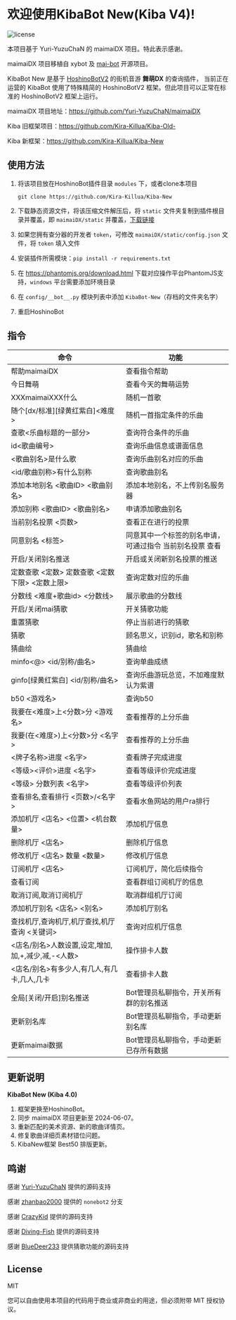 # 欢迎使用KibaBot New(Kiba V4)!

<img src="https://img.shields.io/github/license/Kira-Killua/Kiba-New" alt="license">

本项目基于 Yuri-YuzuChaN 的 maimaiDX 项目。特此表示感谢。

maimaiDX 项目移植自 xybot 及 [mai-bot](https://github.com/Diving-Fish/mai-bot) 开源项目。

KibaBot New 是基于 [HoshinoBotV2](https://github.com/Ice-Cirno/HoshinoBot) 的街机音游 **舞萌DX** 的查询插件，
当前正在运营的 KibaBot 使用了特殊精简的 HoshinoBotV2 框架。但此项目可以正常在标准的 HoshinoBotV2 框架上运行。

maimaiDX 项目地址：https://github.com/Yuri-YuzuChaN/maimaiDX

Kiba 旧框架项目：https://github.com/Kira-Killua/Kiba-Old-

Kiba 新框架：https://github.com/Kira-Killua/Kiba-New


## 使用方法

1. 将该项目放在HoshinoBot插件目录 `modules` 下，或者clone本项目
   
    ``` git
    git clone https://github.com/Kira-Killua/Kiba-New
    ```
    
2. 下载静态资源文件，将该压缩文件解压后，将 `static` 文件夹复制到插件根目录并覆盖，即 `maimaiDX/static` 并覆盖，[下载链接](https://share.yuzuchan.moe/d/aria/Resource.zip?sign=LOqwqDVm95dYnkEDYKX2E-VGj0xc_JxrsFnuR1BcvtI=:0)
3. 如果您拥有查分器的开发者 `token`，可修改 `maimaiDX/static/config.json` 文件，将 `token` 填入文件
4. 安装插件所需模块：`pip install -r requirements.txt`
5. 在 https://phantomjs.org/download.html 下载对应操作平台PhantomJS支持，`windows` 平台需要添加环境目录
6. 在 `config/__bot__.py` 模块列表中添加 `KibaBot-New`（存档的文件夹名字）
7. 重启HoshinoBot

## 指令

| 命令                                             | 功能                            |
|------------------------------------------------|-------------------------------|
| 帮助maimaiDX                                     | 查看指令帮助                        |
| 今日舞萌                                           | 查看今天的舞萌运势                     |
| XXXmaimaiXXX什么                                 | 随机一首歌                         |
| 随个[dx/标准][绿黄红紫白]<难度>                           | 随机一首指定条件的乐曲                   |
| 查歌<乐曲标题的一部分>                                   | 查询符合条件的乐曲                     |
| id<歌曲编号>                                | 查询乐曲信息或谱面信息                   |
| <歌曲别名>是什么歌                                     | 查询乐曲别名对应的乐曲                   |
| <id/歌曲别称>有什么别称                                 | 查询歌曲别名                        |
| 添加本地别名 <歌曲ID> <歌曲别名>                         | 添加本地别名，不上传别名服务器         |
| 添加别称 <歌曲ID> <歌曲别名>                             | 申请添加歌曲别名                      |
| 当前别名投票 <页数>                                        | 查看正在进行的投票                     |
| 同意别名 <标签>                                      | 同意其中一个标签的别名申请，可通过指令 当前别名投票 查看 |
| 开启/关闭别名推送                                      | 开启或关闭新别名投票的推送                 |
| 定数查歌 <定数> 定数查歌 <定数下限> <定数上限>                   | 查询定数对应的乐曲                     |
| 分数线 <难度+歌曲id> <分数线>                            | 展示歌曲的分数线                      |
| 开启/关闭mai猜歌                                     | 开关猜歌功能                        |
| 重置猜歌                                            | 停止当前进行的猜歌                  |
| 猜歌                                             | 顾名思义，识别id，歌名和别称               |
| 猜曲绘                                            | 猜曲绘                                |
| minfo<@> <id/别称/曲名>                            | 查询单曲成绩                        |
| ginfo[绿黄红紫白] <id/别称/曲名>                        | 查询乐曲游玩总览，不加难度默认为紫谱         |
| b50 <游戏名>                                      | 查询b50                         |
| 我要在<难度>上<分数>分 <游戏名>                            | 查看推荐的上分乐曲                     |
| 我要(在<难度>)上<分数>分 <名字>                           | 查看推荐的上分乐曲                     |
| <牌子名称>进度 <名字>                                  | 查看牌子完成进度                      |
| <等级><评价>进度 <名字>                                | 查看等级评价完成进度                    |
| <等级> 分数列表 <名字>                                 | 查看等级评价列表                      |
| 查看排名,查看排行 <页数>/<名字>                            | 查看水鱼网站的用户ra排行                 |
| 添加机厅 <店名> <位置> <机台数量>                     | 添加机厅信息                        |
| 删除机厅 <店名>                                      | 删除机厅信息                        |
| 修改机厅 <店名> 数量 <数量>                           | 修改机厅信息                        |
| 订阅机厅 <店名>                                      | 订阅机厅，简化后续指令                   |
| 查看订阅                                           | 查看群组订阅机厅的信息                   |
| 取消订阅,取消订阅机厅                                    | 取消群组机厅订阅                      |
| 添加机厅别名 <店名> <别名>                                | 添加机厅别名                      |
| 查找机厅,查询机厅,机厅查找,机厅查询 <关键词>                      | 查询对应机厅信息                      |
| <店名/别名>人数设置,设定,增加,加,+,减少,减,-<人数>                  | 操作排卡人数                        |
| <店名/别名>有多少人,有几人,有几卡,几人,几卡                         | 查看排卡人数                        |
| 全局[关闭/开启]别名推送                               | Bot管理员私聊指令，开关所有群的别名推送   |
| 更新别名库                                            | Bot管理员私聊指令，手动更新别名库   |
| 更新maimai数据                                            | Bot管理员私聊指令，手动更新已存所有数据  |

## 更新说明

**KibaBot New (Kiba 4.0)**
1. 框架更换至HoshinoBot。
2. 同步 maimaiDX 项目更新至 2024-06-07。
3. 重新匹配的美术资源、新的歌曲详情页。
4. 修复歌曲详细页素材错位问题。
5. KibaNew框架 Best50 排版更新。



## 鸣谢

感谢 [Yuri-YuzuChaN](https://github.com/Yuri-YuzuChaN/) 提供的源码支持

感谢 [zhanbao2000](https://github.com/zhanbao2000) 提供的 `nonebot2` 分支

感谢 [CrazyKid](https://github.com/CrazyKidCN) 提供的源码支持

感谢 [Diving-Fish](https://github.com/Diving-Fish) 提供的源码支持

感谢 [BlueDeer233](https://github.com/BlueDeer233) 提供猜歌功能的源码支持

## License

MIT

您可以自由使用本项目的代码用于商业或非商业的用途，但必须附带 MIT 授权协议。
